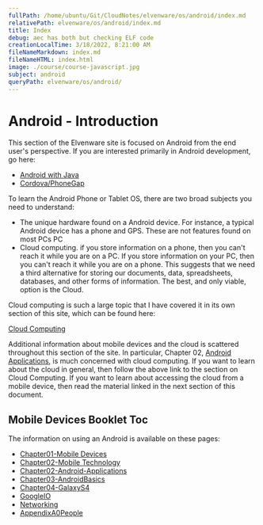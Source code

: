 ```yaml
---
fullPath: /home/ubuntu/Git/CloudNotes/elvenware/os/android/index.md
relativePath: elvenware/os/android/index.md
title: Index
debug: aec has both but checking ELF code
creationLocalTime: 3/18/2022, 8:21:00 AM
fileNameMarkdown: index.md
fileNameHTML: index.html
image: ./course/course-javascript.jpg
subject: android
queryPath: elvenware/os/android/
---
```


<!-- toc -->
<!-- tocstop -->

Android - Introduction
=======

This section of the Elvenware site is focused on Android from the end user's 
perspective. If you are interested primarily in Android development, go here:

- [Android with Java](/charlie/development/android/index.html)
- [Cordova/PhoneGap](/charlie/development/android/PhoneGap.html)

To learn the Android Phone or Tablet OS, there are two broad subjects you 
need to understand:

-   The unique hardware found on a Android device. For instance, a typical 
	Android device has a phone and GPS. These are not features found on most 
	PCs PC
-   Cloud computing. if you store information on a phone, then you can't
    reach it while you are on a PC. If you store information on your PC,
    then you can't reach it while you are on a phone. This suggests that
    we need a third alternative for storing our documents, data,
    spreadsheets, databases, and other forms of information. The best,
    and only viable, option is the Cloud.

Cloud computing is such a large topic that I have covered it in its own 
section of this site, which can be found here:

[Cloud Computing](/charlie/development/cloud/index.shtml)

Additional information about mobile devices and the cloud is scattered 
throughout this section of the site. In particular, Chapter 02, [Android 
Applications](AndroidApplications.html), is much concerned with cloud 
computing. If you want to learn about the cloud in general, then follow the 
above link to the section on Cloud Computing. If you want to learn about 
accessing the cloud from a mobile device, then read the material linked in
the next section of this document.

Mobile Devices Booklet Toc
--------------

The information on using an Android is available on these pages:

- [Chapter01-Mobile Devices](MobileDevices.html)
- [Chapter02-Mobile Technology](MobileTechnology.html)
- [Chapter02-Android-Applications](AndroidApplications.html)
- [Chapter03-AndroidBasics](AndroidBasics.html)
- [Chapter04-GalaxyS4](GalaxyS4.html)
- [GoogleIO](GoogleIo.html)
- [Networking](Networking.html)
- [AppendixA0People](PeopleCentered.html)
